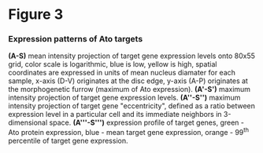 # Figure 3
### Expression patterns of Ato targets

**(A-S)** mean intensity projection of target gene expression levels onto 80x55 grid, color scale is logarithmic, blue is low, yellow is high, spatial coordinates are expressed in units of mean nucleus diamater for each sample, x-axis (D-V) originates at the disc edge, y-axis (A-P) originates at the morphogenetic furrow (maximum of Ato expression). **(A'-S')** maximum intensity projection of target gene expression levels. **(A''-S'')** maximum intensity projection of target gene "eccentricity", defined as a ratio between expression level in a particular cell and its immediate neighbors in 3-dimensional space. **(A'''-S''')**  expression profile of target genes, green - Ato protein expression, blue - mean target gene expression, orange - 99<sup>th</sup> percentile of target gene expression.
